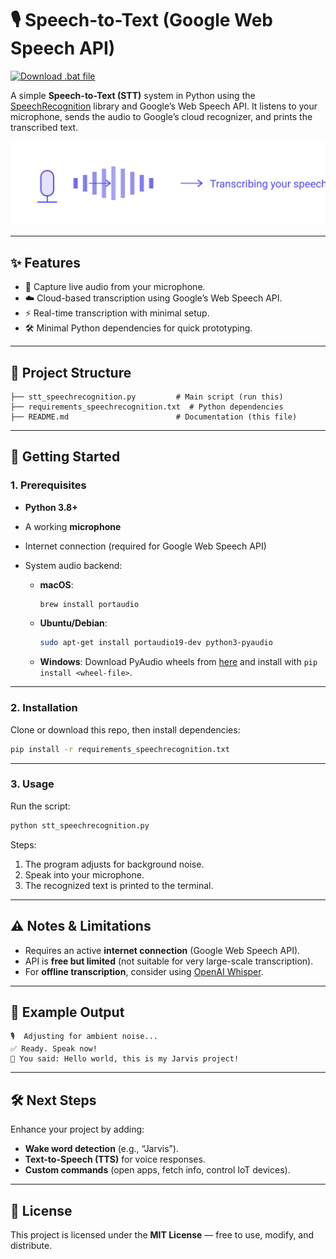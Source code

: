 # 🎙️ Speech-to-Text (Google Web Speech API) <a href="https://github.com/AnubhavChaturvedi-GitHub/Speech-to-Text-with-Python-Google-Web-Speech-API/raw/main/run_speech_to_text.bat">
  <img src="https://img.shields.io/badge/Download-.bat%20file-blue?style=for-the-badge" alt="Download .bat file">
</a>

A simple **Speech-to-Text (STT)** system in Python using the [SpeechRecognition](https://pypi.org/project/SpeechRecognition/) library and Google’s Web Speech API.
It listens to your microphone, sends the audio to Google’s cloud recognizer, and prints the transcribed text.

<img src="https://github.com/AnubhavChaturvedi-GitHub/Speech-To-Text-Python-SR-/blob/main/Asset/svgviewer-output%20(1).svg" width="1000" />

---

## ✨ Features

* 🎤 Capture live audio from your microphone.
* ☁️ Cloud-based transcription using Google’s Web Speech API.
* ⚡ Real-time transcription with minimal setup.
* 🛠️ Minimal Python dependencies for quick prototyping.

---

## 📂 Project Structure

```
├── stt_speechrecognition.py         # Main script (run this)
├── requirements_speechrecognition.txt  # Python dependencies
├── README.md                        # Documentation (this file)
```

---

## 🚀 Getting Started

### 1. Prerequisites

* **Python 3.8+**
* A working **microphone**
* Internet connection (required for Google Web Speech API)
* System audio backend:

  * **macOS**:

    ```bash
    brew install portaudio
    ```
  * **Ubuntu/Debian**:

    ```bash
    sudo apt-get install portaudio19-dev python3-pyaudio
    ```
  * **Windows**:
    Download PyAudio wheels from [here](https://www.lfd.uci.edu/~gohlke/pythonlibs/#pyaudio) and install with `pip install <wheel-file>`.

---

### 2. Installation

Clone or download this repo, then install dependencies:

```bash
pip install -r requirements_speechrecognition.txt
```

---

### 3. Usage

Run the script:

```bash
python stt_speechrecognition.py
```

Steps:

1. The program adjusts for background noise.
2. Speak into your microphone.
3. The recognized text is printed to the terminal.

---

## ⚠️ Notes & Limitations

* Requires an active **internet connection** (Google Web Speech API).
* API is **free but limited** (not suitable for very large-scale transcription).
* For **offline transcription**, consider using [OpenAI Whisper](https://github.com/openai/whisper).

---

## 📌 Example Output

```
🎙️  Adjusting for ambient noise...
✅ Ready. Speak now!
📝 You said: Hello world, this is my Jarvis project!
```

---

## 🛠️ Next Steps

Enhance your project by adding:

* **Wake word detection** (e.g., “Jarvis”).
* **Text-to-Speech (TTS)** for voice responses.
* **Custom commands** (open apps, fetch info, control IoT devices).

---

## 📄 License

This project is licensed under the **MIT License** — free to use, modify, and distribute.

